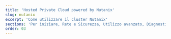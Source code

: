 ```yaml
---
title: 'Hosted Private Cloud powered by Nutanix'
slug: nutanix
excerpt: 'Come utilizzare il cluster Nutanix'
sections: 'Per iniziare, Rete e Sicurezza, Utilizzo avanzato, Diagnostica, Backups, RACI, Disaster Recovery Plan'
order: 03
---
```

